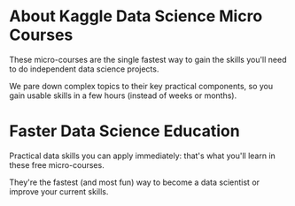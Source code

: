 # About Kaggle Data Science Micro Courses
These micro-courses are the single fastest way to gain the skills you'll need to do independent data science projects.

We pare down complex topics to their key practical components, so you gain usable skills in a few hours (instead of weeks or months).

# Faster Data Science Education
Practical data skills you can apply immediately: that's what you'll learn in these free micro-courses.

They're the fastest (and most fun) way to become a data scientist or improve your current skills.
